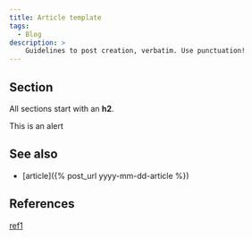 ```yaml
---
title: Article template
tags:
  - Blog
description: >
    Guidelines to post creation, verbatim. Use punctuation!
---
```


## Section

All sections start with an **h2**.

<div class="alert alert-info">This is an alert</div>

## See also

* [article]({% post_url yyyy-mm-dd-article %})

## References

[ref1][1]

  [1]: http://link.com/ "link"


